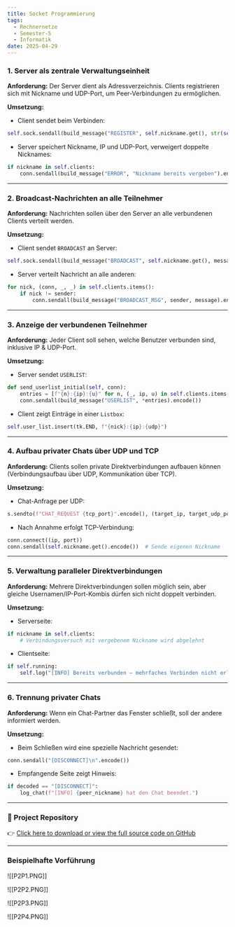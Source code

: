 ```yaml
---
title: Socket Programmierung
tags:
  - Rechnernetze
  - Semester-5
  - Informatik
date: 2025-04-29
---
```

### **1. Server als zentrale Verwaltungseinheit**

**Anforderung:** Der Server dient als Adressverzeichnis. Clients registrieren sich mit Nickname und UDP-Port, um Peer-Verbindungen zu ermöglichen.

**Umsetzung:**

- Client sendet beim Verbinden:
```Python
self.sock.sendall(build_message("REGISTER", self.nickname.get(), str(self.udp_port)).encode())

```
    
- Server speichert Nickname, IP und UDP-Port, verweigert doppelte Nicknames:
```Python
if nickname in self.clients:
    conn.sendall(build_message("ERROR", "Nickname bereits vergeben").encode())

```

---

### **2. Broadcast-Nachrichten an alle Teilnehmer**

**Anforderung:** Nachrichten sollen über den Server an alle verbundenen Clients verteilt werden.

**Umsetzung:**

- Client sendet `BROADCAST` an Server:
```Python
self.sock.sendall(build_message("BROADCAST", self.nickname.get(), message).encode())

```
    
- Server verteilt Nachricht an alle anderen:
```Python
for nick, (conn, _, _) in self.clients.items():
    if nick != sender:
        conn.sendall(build_message("BROADCAST_MSG", sender, message).encode())

```
    

---

### **3. Anzeige der verbundenen Teilnehmer**

**Anforderung:** Jeder Client soll sehen, welche Benutzer verbunden sind, inklusive IP & UDP-Port.

**Umsetzung:**

- Server sendet `USERLIST`:
```Python
def send_userlist_initial(self, conn):
    entries = [f"{n}:{ip}:{u}" for n, (_, ip, u) in self.clients.items()]
    conn.sendall(build_message("USERLIST", *entries).encode())

```
    
- Client zeigt Einträge in einer `Listbox`:
```Python
self.user_list.insert(tk.END, f"{nick}:{ip}:{udp}")

```
    

---

### **4. Aufbau privater Chats über UDP und TCP**

**Anforderung:** Clients sollen private Direktverbindungen aufbauen können (Verbindungsaufbau über UDP, Kommunikation über TCP).

**Umsetzung:**

- Chat-Anfrage per UDP:
```Python
s.sendto(f"CHAT_REQUEST {tcp_port}".encode(), (target_ip, target_udp_port))

```
    
- Nach Annahme erfolgt TCP-Verbindung:
```Python
conn.connect((ip, port))
conn.sendall(self.nickname.get().encode())  # Sende eigenen Nickname

```
    

---

### **5. Verwaltung paralleler Direktverbindungen**

**Anforderung:** Mehrere Direktverbindungen sollen möglich sein, aber gleiche Usernamen/IP-Port-Kombis dürfen sich nicht doppelt verbinden.

**Umsetzung:**

- Serverseite:
```Python
if nickname in self.clients:
    # Verbindungsversuch mit vergebenem Nickname wird abgelehnt

```
    
- Clientseite:
```Python
if self.running:
    self.log("[INFO] Bereits verbunden – mehrfaches Verbinden nicht erlaubt.")

```
    

---

### **6. Trennung privater Chats**

**Anforderung:** Wenn ein Chat-Partner das Fenster schließt, soll der andere informiert werden.

**Umsetzung:**

- Beim Schließen wird eine spezielle Nachricht gesendet:
```Python
conn.sendall("[DISCONNECT]\n".encode())

```
    
- Empfangende Seite zeigt Hinweis:
```Python
if decoded == "[DISCONNECT]":
    log_chat(f"[INFO] {peer_nickname} hat den Chat beendet.")
```

---

### 🔗 Project Repository  
👉 [Click here to download or view the full source code on GitHub](https://github.com/IamNico42/Peer2PeerChatRoom)

---
### Beispielhafte Vorführung


![[P2P1.PNG]]

![[P2P2.PNG]]

![[P2P3.PNG]]

![[P2P4.PNG]]

